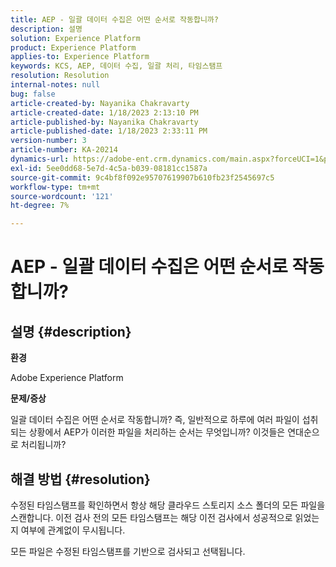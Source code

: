 ```yaml
---
title: AEP - 일괄 데이터 수집은 어떤 순서로 작동합니까?
description: 설명
solution: Experience Platform
product: Experience Platform
applies-to: Experience Platform
keywords: KCS, AEP, 데이터 수집, 일괄 처리, 타임스탬프
resolution: Resolution
internal-notes: null
bug: false
article-created-by: Nayanika Chakravarty
article-created-date: 1/18/2023 2:13:10 PM
article-published-by: Nayanika Chakravarty
article-published-date: 1/18/2023 2:33:11 PM
version-number: 3
article-number: KA-20214
dynamics-url: https://adobe-ent.crm.dynamics.com/main.aspx?forceUCI=1&pagetype=entityrecord&etn=knowledgearticle&id=e5cd4639-3a97-ed11-aad1-6045bd006b4b
exl-id: 5ee0dd68-5e7d-4c5a-b039-08181cc1587a
source-git-commit: 9c4bf8f092e95707619907b610fb23f2545697c5
workflow-type: tm+mt
source-wordcount: '121'
ht-degree: 7%

---
```


# AEP - 일괄 데이터 수집은 어떤 순서로 작동합니까?

## 설명 {#description}


<b>환경</b>

Adobe Experience Platform

<b>문제/증상</b>

일괄 데이터 수집은 어떤 순서로 작동합니까? 즉, 일반적으로 하루에 여러 파일이 섭취되는 상황에서 AEP가 이러한 파일을 처리하는 순서는 무엇입니까? 이것들은 연대순으로 처리됩니까?


## 해결 방법 {#resolution}


수정된 타임스탬프를 확인하면서 항상 해당 클라우드 스토리지 소스 폴더의 모든 파일을 스캔합니다. 이전 검사 전의 모든 타임스탬프는 해당 이전 검사에서 성공적으로 읽었는지 여부에 관계없이 무시됩니다.

모든 파일은 수정된 타임스탬프를 기반으로 검사되고 선택됩니다.
